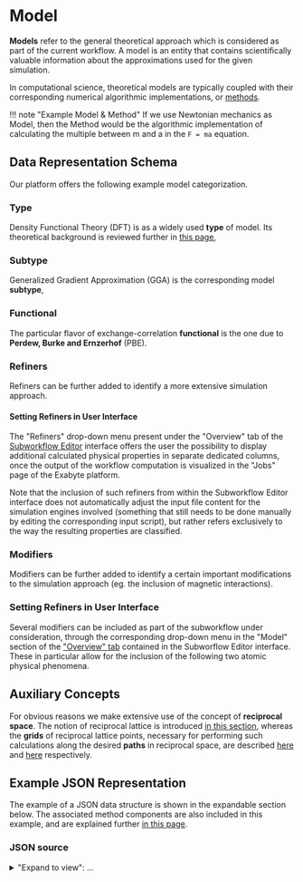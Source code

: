 # Model

**Models** refer to the general theoretical approach which is considered as part of the current workflow. A model is an entity that contains scientifically valuable information about the approximations used for the given simulation.

In computational science, theoretical models are typically coupled with their corresponding numerical algorithmic implementations, or [methods](../methods/overview.md).
 
!!! note "Example Model & Method"
    If we use Newtonian mechanics as Model, then the Method would be the algorithmic implementation of calculating the multiple between m and a in the `F = ma` equation.

## Data Representation Schema

Our platform offers the following example model categorization.
 
### Type
  
Density Functional Theory (DFT) is as a widely used **type** of model. Its theoretical background is reviewed further in [this page](../models/dft/overview.md), 

### Subtype
 
Generalized Gradient Approximation (GGA) is the corresponding model **subtype**, 

### Functional

The particular flavor of exchange-correlation **functional** is the one due to **Perdew, Burke and Ernzerhof** (PBE).

### Refiners 

Refiners can be further added to identify a more extensive simulation approach.

#### Setting Refiners in User Interface

The "Refiners" drop-down menu present under the "Overview" tab of the [Subworkflow Editor](../workflow-designer/subworkflow-editor/overview.md) interface offers the user the possibility to display additional calculated physical properties in separate dedicated columns, once the output of the workflow computation is visualized in the "Jobs" page of the Exabyte platform. 

Note that the inclusion of such refiners from within the Subworkflow Editor interface does not automatically adjust the input file content for the simulation engines involved (something that still needs to be done manually by editing the corresponding input script), but rather refers exclusively to the way the resulting properties are classified.

### Modifiers

Modifiers can be further added to identify a certain important modifications to the simulation approach (eg. the inclusion of magnetic interactions).

### Setting Refiners in User Interface

Several modifiers can be included as part of the subworkflow under consideration, through the corresponding drop-down menu in the "Model" section of the ["Overview" tab](../workflow-designer/subworkflow-editor/overview.md) contained in the Subworflow Editor interface. These in particular allow for the inclusion of the following two atomic physical phenomena.



## Auxiliary Concepts

For obvious reasons we make extensive use of the concept of **reciprocal space**. The notion of reciprocal lattice is introduced [in this section](auxiliary-concepts/reciprocal-space.md), whereas the **grids** of reciprocal lattice points, necessary for performing such calculations along the desired **paths** in reciprocal space, are described [here](auxiliary-concepts/reciprocal-space/sampling.md) and [here](auxiliary-concepts/reciprocal-space/paths.md) respectively.

## Example JSON Representation

The example of a JSON data structure is shown in the expandable section below. The associated method components are also included in this example, and are explained further [in this page](../methods/overview.md). 

### JSON source

<details markdown="1">
  <summary>
     "Expand to view": ...
  </summary>

```json
{
    "model": {
        "type": "dft",
        "subtype": "gga",
        "method": {
            "type": "pseudopotential",
            "subtype": "paw",
            "data": {
                "pseudo": [
                    { ...pseudopotentialData }
                ]
            }
        }
    }
}
```

</details>
